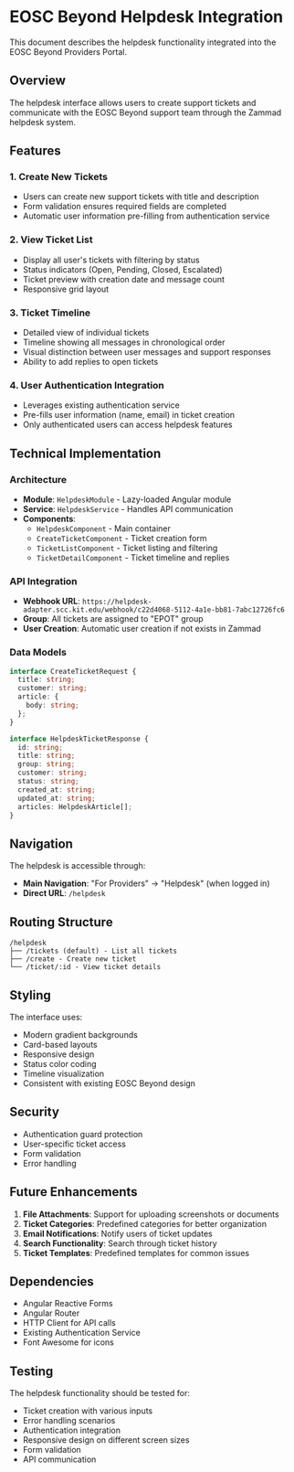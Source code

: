 # EOSC Beyond Helpdesk Integration

This document describes the helpdesk functionality integrated into the EOSC Beyond Providers Portal.

## Overview

The helpdesk interface allows users to create support tickets and communicate with the EOSC Beyond support team through the Zammad helpdesk system.

## Features

### 1. Create New Tickets
- Users can create new support tickets with title and description
- Form validation ensures required fields are completed
- Automatic user information pre-filling from authentication service

### 2. View Ticket List
- Display all user's tickets with filtering by status
- Status indicators (Open, Pending, Closed, Escalated)
- Ticket preview with creation date and message count
- Responsive grid layout

### 3. Ticket Timeline
- Detailed view of individual tickets
- Timeline showing all messages in chronological order
- Visual distinction between user messages and support responses
- Ability to add replies to open tickets

### 4. User Authentication Integration
- Leverages existing authentication service
- Pre-fills user information (name, email) in ticket creation
- Only authenticated users can access helpdesk features

## Technical Implementation

### Architecture
- **Module**: `HelpdeskModule` - Lazy-loaded Angular module
- **Service**: `HelpdeskService` - Handles API communication
- **Components**: 
  - `HelpdeskComponent` - Main container
  - `CreateTicketComponent` - Ticket creation form
  - `TicketListComponent` - Ticket listing and filtering
  - `TicketDetailComponent` - Ticket timeline and replies

### API Integration
- **Webhook URL**: `https://helpdesk-adapter.scc.kit.edu/webhook/c22d4068-5112-4a1e-bb81-7abc12726fc6`
- **Group**: All tickets are assigned to "EPOT" group
- **User Creation**: Automatic user creation if not exists in Zammad

### Data Models
```typescript
interface CreateTicketRequest {
  title: string;
  customer: string;
  article: {
    body: string;
  };
}

interface HelpdeskTicketResponse {
  id: string;
  title: string;
  group: string;
  customer: string;
  status: string;
  created_at: string;
  updated_at: string;
  articles: HelpdeskArticle[];
}
```

## Navigation

The helpdesk is accessible through:
- **Main Navigation**: "For Providers" → "Helpdesk" (when logged in)
- **Direct URL**: `/helpdesk`

## Routing Structure

```
/helpdesk
├── /tickets (default) - List all tickets
├── /create - Create new ticket
└── /ticket/:id - View ticket details
```

## Styling

The interface uses:
- Modern gradient backgrounds
- Card-based layouts
- Responsive design
- Status color coding
- Timeline visualization
- Consistent with existing EOSC Beyond design

## Security

- Authentication guard protection
- User-specific ticket access
- Form validation
- Error handling

## Future Enhancements

1. **File Attachments**: Support for uploading screenshots or documents
2. **Ticket Categories**: Predefined categories for better organization
3. **Email Notifications**: Notify users of ticket updates
4. **Search Functionality**: Search through ticket history
5. **Ticket Templates**: Predefined templates for common issues

## Dependencies

- Angular Reactive Forms
- Angular Router
- HTTP Client for API calls
- Existing Authentication Service
- Font Awesome for icons

## Testing

The helpdesk functionality should be tested for:
- Ticket creation with various inputs
- Error handling scenarios
- Authentication integration
- Responsive design on different screen sizes
- Form validation
- API communication 